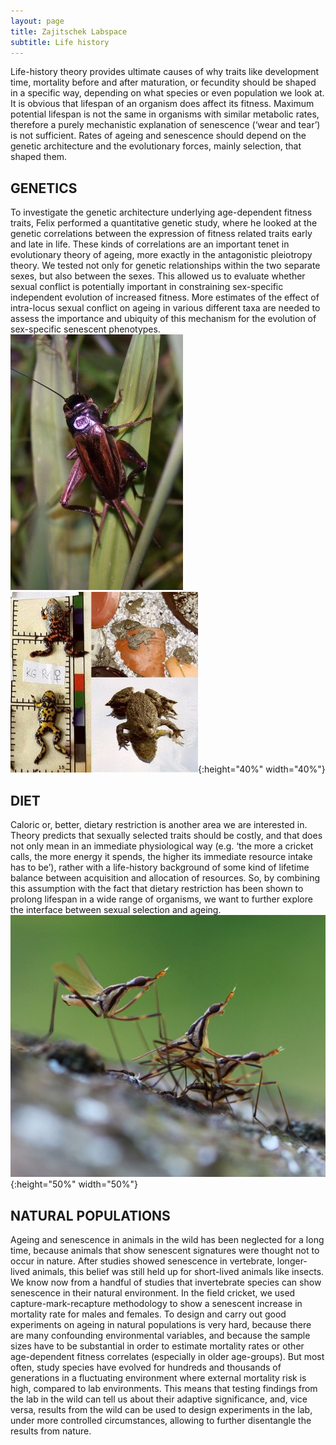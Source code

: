 ```yaml
---
layout: page
title: Zajitschek Labspace
subtitle: Life history
---
```


Life-history theory provides ultimate causes of why traits like development time, mortality before and after maturation, or fecundity should be shaped in a specific way, depending on what species or even population we look at. It is obvious that lifespan of an organism does affect its fitness. Maximum potential lifespan is not the same in organisms with similar metabolic rates, therefore a purely mechanistic explanation of senescence (‘wear and tear’) is not sufficient. Rates of ageing and senescence should depend on the genetic architecture and the evolutionary forces, mainly selection, that shaped them.

## GENETICS  
To investigate the genetic architecture underlying age-dependent fitness traits, Felix performed a quantitative genetic study, where he looked at the genetic correlations between the expression of fitness related traits early and late in life. These kinds of correlations are an important tenet in evolutionary theory of ageing, more exactly in the antagonistic pleiotropy theory. We tested not only for genetic relationships within the two separate sexes, but also between the sexes. This allowed us to evaluate whether sexual conflict is potentially important in constraining sex-specific independent evolution of increased fitness.
More estimates of the effect of intra-locus sexual conflict on ageing in various different taxa are needed to assess the importance and ubiquity of this mechanism for the evolution of sex-specific senescent phenotypes.   
![cricket](img/cricket.jpeg)  ![Bombina](img/bombina.jpeg){:height="40%" width="40%"}

## DIET  
Caloric or, better, dietary restriction is another area we are interested in. Theory predicts that sexually selected traits should be costly, and that does not only mean in an immediate physiological way (e.g. ‘the more a cricket calls, the more energy it spends, the higher its immediate resource intake has to be’), rather with a life-history background of some kind of lifetime balance between acquisition and allocation of resources. So, by combining this assumption with the fact that dietary restriction has been shown to prolong lifespan in a wide range of organisms, we want to further explore the interface between sexual selection and ageing.   
![Teleostylinus](img/teleostylinus.jfif){:height="50%" width="50%"}

## NATURAL POPULATIONS  
Ageing and senescence in animals in the wild has been neglected for a long time, because animals that show senescent signatures were thought not to occur in nature. After studies showed senescence in vertebrate, longer-lived animals, this belief was still held up for short-lived animals like insects. We know now from a handful of studies that invertebrate species can show senescence in their natural environment. In the field cricket, we used capture-mark-recapture methodology to show a senescent increase in mortality rate for males and females. To design and carry out good experiments on ageing in natural populations is very hard, because there are many confounding environmental variables, and because the sample sizes have to be substantial in order to estimate mortality rates or other age-dependent fitness correlates (especially in older age-groups). But most often, study species have evolved for hundreds and thousands of generations in a fluctuating environment where external mortality risk is high, compared to lab environments. This means that testing findings from the lab in the wild can tell us about their adaptive significance, and, vice versa, results from the wild can be used to design experiments in the lab, under more controlled circumstances, allowing to further disentangle the results from nature.
